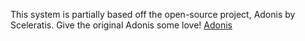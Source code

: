 This system is partially based off the open-source project, Adonis by Sceleratis.
Give the original Adonis some love! [Adonis](https://github.com/Sceleratis/Adonis)
